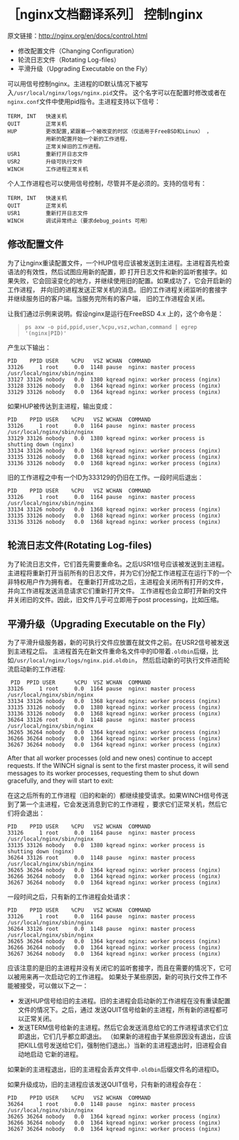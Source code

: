 # ［nginx文档翻译系列］ 控制nginx
原文链接：http://nginx.org/en/docs/control.html

+ 修改配置文件（Changing Configuration）
+ 轮流日志文件（Rotating Log-files）
+ 平滑升级（Upgrading Executable on the Fly）

可以用信号控制nginx。主进程的ID默认情况下被写入`/usr/local/nginx/logs/nginx.pid`文件。
这个名字可以在配置时修改或者在`nginx.conf`文件中使用pid指令。主进程支持以下信号：
```
TERM, INT	快速关机
QUIT	    正常关机
HUP	        更改配置,紧跟着一个被改变的时区（仅适用于FreeBSD和Linux） ，
            用新的配置开始一个新的工作进程，
            正常关掉旧的工作进程。
USR1	    重新打开日志文件
USR2	    升级可执行文件
WINCH	    工作进程正常关机
```

个人工作进程也可以使用信号控制，尽管并不是必须的。支持的信号有：
```
TERM, INT	快速关机
QUIT	    正常关机
USR1	    重新打开日志文件
WINCH	    调试异常终止（要求debug_points 可用）
```

## 修改配置文件
为了让nginx重读配置文件，一个HUP信号应该被发送到主进程。主进程首先检查语法的有效性，然后试图应用新的配置，即
打开日志文件和新的监听套接字。如果失败，它会回滚变化的地方，并继续使用旧的配置。如果成功了，它会开启新的工作进程，
并向旧的进程发送正常关机的消息。旧的工作进程关闭监听的套接字并继续服务旧的客户端。当服务完所有的客户端，
旧的工作进程会关闭。

让我们通过示例来说明。假设nginx是运行在FreeBSD 4.x 上的，这个命令是：
>`ps axw -o pid,ppid,user,%cpu,vsz,wchan,command | egrep '(nginx|PID)'`

产生以下输出：
>
```
PID    PPID USER    %CPU   VSZ WCHAN  COMMAND
33126     1 root     0.0  1148 pause  nginx: master process /usr/local/nginx/sbin/nginx
33127 33126 nobody   0.0  1380 kqread nginx: worker process (nginx)
33128 33126 nobody   0.0  1364 kqread nginx: worker process (nginx)
33129 33126 nobody   0.0  1364 kqread nginx: worker process (nginx)
```

如果HUP被传达到主进程，输出变成：
>
```
PID    PPID USER    %CPU   VSZ WCHAN  COMMAND
33126     1 root     0.0  1164 pause  nginx: master process /usr/local/nginx/sbin/nginx
33129 33126 nobody   0.0  1380 kqread nginx: worker process is shutting down (nginx)
33134 33126 nobody   0.0  1368 kqread nginx: worker process (nginx)
33135 33126 nobody   0.0  1368 kqread nginx: worker process (nginx)
33136 33126 nobody   0.0  1368 kqread nginx: worker process (nginx)
```

旧的工作进程之中有一个ID为333129的仍旧在工作。一段时间后退出：
>
```
PID    PPID USER    %CPU   VSZ WCHAN  COMMAND
33126     1 root     0.0  1164 pause  nginx: master process /usr/local/nginx/sbin/nginx
33134 33126 nobody   0.0  1368 kqread nginx: worker process (nginx)
33135 33126 nobody   0.0  1368 kqread nginx: worker process (nginx)
33136 33126 nobody   0.0  1368 kqread nginx: worker process (nginx)
```

## 轮流日志文件(Rotating Log-files)
为了轮流日志文件，它们首先需要重命名。之后USR1信号应该被发送到主进程。
主进程将重新打开当前所有的日志文件，并为它们分配工作进程正在运行下的一个非特权用户作为拥有者。
在重新打开成功之后，主进程会关闭所有打开的文件，并向工作进程发送消息请求它们重新打开文件。
工作进程也会立即打开新的文件并关闭旧的文件。因此，旧文件几乎可立即用于post processing，比如压缩。

## 平滑升级（Upgrading Executable on the Fly）
为了平滑升级服务器，新的可执行文件应放置在就文件之前。在USR2信号被发送到主进程之后。
主进程首先在新文件重命名文件中的ID带着`.oldbin`后缀，比如`/usr/local/nginx/logs/nginx.pid.oldbin`，
然后启动新的可执行文件进而轮流启动新的工作进程:
>
```
 PID  PPID USER      %CPU  VSZ WCHAN  COMMAND
33126     1 root     0.0  1164 pause  nginx: master process /usr/local/nginx/sbin/nginx
33134 33126 nobody   0.0  1368 kqread nginx: worker process (nginx)
33135 33126 nobody   0.0  1380 kqread nginx: worker process (nginx)
33136 33126 nobody   0.0  1368 kqread nginx: worker process (nginx)
36264 33126 root     0.0  1148 pause  nginx: master process /usr/local/nginx/sbin/nginx
36265 36264 nobody   0.0  1364 kqread nginx: worker process (nginx)
36266 36264 nobody   0.0  1364 kqread nginx: worker process (nginx)
36267 36264 nobody   0.0  1364 kqread nginx: worker process (nginx)
```

After that all worker processes (old and new ones) continue to accept requests.
 If the WINCH signal is sent to the first master process, 
 it will send messages to its worker processes, requesting them to shut down gracefully, 
 and they will start to exit:

在这之后所有的工作进程（旧的和新的）都继续接受请求。如果WINCH信号传送到了第一个主进程，它会发送消息到它的工作进程
，要求它们正常关机，然后它们将会退出：
>
```
PID    PPID USER    %CPU   VSZ WCHAN  COMMAND
33126     1 root     0.0  1164 pause  nginx: master process /usr/local/nginx/sbin/nginx
33135 33126 nobody   0.0  1380 kqread nginx: worker process is shutting down (nginx)
36264 33126 root     0.0  1148 pause  nginx: master process /usr/local/nginx/sbin/nginx
36265 36264 nobody   0.0  1364 kqread nginx: worker process (nginx)
36266 36264 nobody   0.0  1364 kqread nginx: worker process (nginx)
36267 36264 nobody   0.0  1364 kqread nginx: worker process (nginx)
```

一段时间之后，只有新的工作进程会处请求：
>
```
PID    PPID USER    %CPU   VSZ WCHAN  COMMAND
33126     1 root     0.0  1164 pause  nginx: master process /usr/local/nginx/sbin/nginx
36264 33126 root     0.0  1148 pause  nginx: master process /usr/local/nginx/sbin/nginx
36265 36264 nobody   0.0  1364 kqread nginx: worker process (nginx)
36266 36264 nobody   0.0  1364 kqread nginx: worker process (nginx)
36267 36264 nobody   0.0  1364 kqread nginx: worker process (nginx)
```

应该注意的是旧的主进程并没有关闭它的监听套接字，而且在需要的情况下，它可以被用来再一次启动它的工作进程。
如果处于某些原因，新的可执行文件工作不能被接受，可以做以下之一：

+ 发送HUP信号给旧的主进程。旧的主进程会启动新的工作进程在没有重读配置文件的情况下。之后，通过
发送QUIT信号给新的主进程，所有新的进程都可以正常关闭。
+ 发送TERM信号给新的主进程。然后它会发送消息给它的工作进程请求它们立即退出，它们几乎都立即退出。
（如果新的进程由于某些原因没有退出，应该把KILL信号发送给它们，强制他们退出。）当新的主进程退出时，旧进程会自动地启动
它新的进程。

如果新的主进程退出，旧的主进程会丢弃文件中`.oldbin`后缀文件名的进程ID。

如果升级成功，旧的主进程应该发送QUIT信号，只有新的进程会存在：
>
```
PID    PPID USER    %CPU   VSZ WCHAN  COMMAND
36264     1 root     0.0  1148 pause  nginx: master process /usr/local/nginx/sbin/nginx
36265 36264 nobody   0.0  1364 kqread nginx: worker process (nginx)
36266 36264 nobody   0.0  1364 kqread nginx: worker process (nginx)
36267 36264 nobody   0.0  1364 kqread nginx: worker process (nginx)
```

